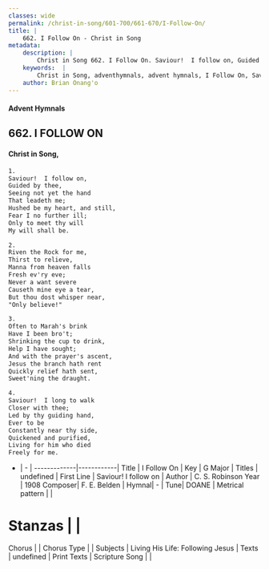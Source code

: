 ```yaml
---
classes: wide
permalink: /christ-in-song/601-700/661-670/I-Follow-On/
title: |
    662. I Follow On - Christ in Song
metadata:
    description: |
        Christ in Song 662. I Follow On. Saviour!  I follow on, Guided by thee, Seeing not yet the hand That leadeth me; Hushed be my heart, and still, Fear I no further ill; Only to meet thy will My will shall be.
    keywords:  |
        Christ in Song, adventhymnals, advent hymnals, I Follow On, Saviour!  I follow on. 
    author: Brian Onang'o
---
```


#### Advent Hymnals
## 662. I FOLLOW ON
####  Christ in Song,

```txt
1.
Saviour!  I follow on,
Guided by thee,
Seeing not yet the hand
That leadeth me;
Hushed be my heart, and still,
Fear I no further ill;
Only to meet thy will
My will shall be.

2.
Riven the Rock for me,
Thirst to relieve,
Manna from heaven falls
Fresh ev'ry eve;
Never a want severe
Causeth mine eye a tear,
But thou dost whisper near,
"Only believe!"

3.
Often to Marah's brink
Have I been bro't;
Shrinking the cup to drink,
Help I have sought;
And with the prayer's ascent,
Jesus the branch hath rent
Quickly relief hath sent,
Sweet'ning the draught.

4.
Saviour!  I long to walk
Closer with thee;
Led by thy guiding hand,
Ever to be
Constantly near thy side,
Quickened and purified,
Living for him who died
Freely for me.

```

- |   -  |
-------------|------------|
Title | I Follow On |
Key | G Major |
Titles | undefined |
First Line | Saviour!  I follow on |
Author | C. S. Robinson
Year | 1908
Composer| F. E. Belden |
Hymnal|  - |
Tune| DOANE |
Metrical pattern | |
# Stanzas |  |
Chorus |  |
Chorus Type |  |
Subjects | Living His Life: Following Jesus |
Texts | undefined |
Print Texts | 
Scripture Song |  |
    
